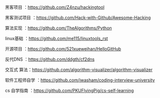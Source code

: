 黑客项目 ：https://github.com/Z4nzu/hackingtool
 
黑客测试项目 ：https://github.com/Hack-with-Github/Awesome-Hacking

算法实现 ：https://github.com/TheAlgorithms/Python

linux基础 ：https://github.com/me115/linuxtools_rst

开源项目 ：https://github.com/521xueweihan/HelloGitHub

反代DNS ：https://github.com/ddgth/cf2dns

交互式 算法：https://github.com/algorithm-visualizer/algorithm-visualizer

软件工程师自学 ：https://github.com/jwasham/coding-interview-university

cs 自学指南 ：https://github.com/PKUFlyingPig/cs-self-learning
